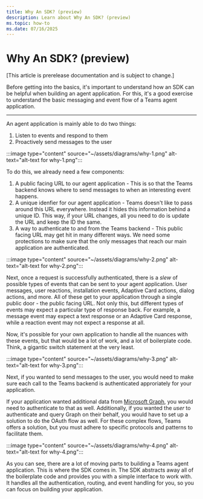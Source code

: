 ```yaml
---
title: Why An SDK? (preview)
description: Learn about Why An SDK? (preview)
ms.topic: how-to
ms.date: 07/16/2025
---
```


# Why An SDK? (preview)

[This article is prerelease documentation and is subject to change.]

Before getting into the basics, it's important to understand how an SDK can be helpful when building an agent application. For this, it's a good exercise to understand the basic messaging and event flow of a Teams agent application.

---

An agent application is mainly able to do two things:

1. Listen to events and respond to them
2. Proactively send messages to the user

:::image type="content" source="~/assets/diagrams/why-1.png" alt-text="alt-text for why-1.png":::

To do this, we already need a few components:

1. A public facing URL to our agent application - This is so that the Teams backend knows where to send messages to when an interesting event happens.
2. A unique idenfier for our agent application - Teams doesn't like to pass around this URL everywhere. Instead it hides this information behind a unique ID. This way, if your URL changes, all you need to do is update the URL and keep the ID the same.
3. A way to authenticate to and from the Teams backend - This public facing URL may get hit in many different ways. We need some protections to make sure that the only messages that reach our main application are authenticated.

:::image type="content" source="~/assets/diagrams/why-2.png" alt-text="alt-text for why-2.png":::

Next, once a request is successfully authenticated, there is a _slew_ of possible types of events that can be sent to your agent application. User messages, user reactions, installation events, Adaptive Card actions, dialog actions, and more. All of these get to your application through a single public door - the public facing URL. Not only this, but different types of events may expect a particular type of response back. For example, a message event may expect a text response or an Adaptive Card response, while a reaction event may not expect a response at all.

Now, it's possible for your own application to handle all the nuances with these events, but that would be a lot of work, and a lot of boilerplate code. Think, a gigantic switch statement at the very least.

:::image type="content" source="~/assets/diagrams/why-3.png" alt-text="alt-text for why-3.png":::

Next, if you wanted to send messages to the user, you would need to make sure each call to the Teams backend is authenticated approriately for your application.

If your application wanted additional data from [Microsoft Graph](/graph/overview), you would need to authenticate to that as well. Additionally, if you wanted the _user_ to authenticate and query Graph on their behalf, you would have to set up a solution to do the OAuth flow as well. For these complex flows, Teams offers a solution, but you must adhere to specific protocols and patterns to facilitate them.

:::image type="content" source="~/assets/diagrams/why-4.png" alt-text="alt-text for why-4.png":::

As you can see, there are a lot of moving parts to building a Teams agent application. This is where the SDK comes in. The SDK abstracts away all of the boilerplate code and provides you with a simple interface to work with. It handles all the authentication, routing, and event handling for you, so you can focus on building your application.